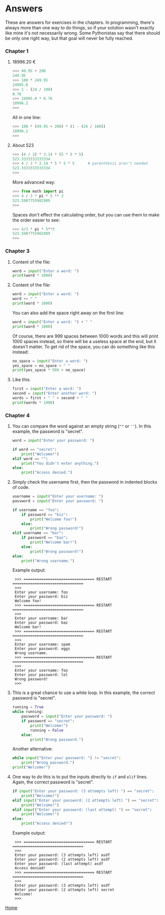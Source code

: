 # Answers

These are answers for exercises in the chapters. In programming, there's always more than one way to do things, so if your solution wasn't exactly like mine it's not necessarily wrong. Some Pythonistas say that there should be only one right way, but that goal will never be fully reached.

### Chapter 1

1. 18996.20 €

    ```py
    >>> 49.95 + 200
    249.95
    >>> 100 * 249.95
    24995.0
    >>> 1 - (24 / 100)
    0.76
    >>> 24995.0 * 0.76
    18996.2
    >>>
    ```

    All in one line:

    ```py
    >>> 100 * (49.95 + 200) * (1 - (24 / 100))
    18996.2
    >>>
    ```

2. About 523

    ```py
    >>> (4 / 3) * 3.14 * (5 * 5 * 5)
    523.3333333333334
    >>> 4 / 3 * 3.14 * 5 * 5 * 5      # parenthesis aren't needed
    523.3333333333334
    >>>
    ```

    More advanced way:

    ```py
    >>> from math import pi
    >>> 4 / 3 * pi * 5 ** 3
    523.5987755982989
    >>>
    ```

    Spaces don't effect the calculating order, but you can use them to make the order easier to see:

    ```py
    >>> 4/3 * pi * 5**3
    523.5987755982989
    >>>
    ```

### Chapter 3

1. Content of the file:

    ```py
    word = input("Enter a word: ")
    print(word * 1000)
    ```

2. Content of the file:

    ```py
    word = input("Enter a word: ")
    word += " "
    print(word * 1000)
    ```

    You can also add the space right away on the first line:

    ```py
    word = input("Enter a word: ") + " "
    print(word * 1000)
    ```

    Of course, there are 999 spaces between 1000 words and this will print 1000 spaces instead, so there will be a useless space at the end, but it doesn't matter. To get rid of the space, you can do something like this instead:

    ```py
    no_space = input("Enter a word: ")
    yes_space = no_space + " "
    print(yes_space * 999 + no_space)
    ```

3. Like this:

    ```py
    first = input("Enter a word: ")
    second = input("Enter another word: ")
    words = first + " " + second + " "
    print(words * 1000)
    ```

### Chapter 4

1. You can compare the word against an empty string (`""` or `''`). In this example, the password is "secret".

    ```py
    word = input("Enter your password: ")

    if word == "secret":
        print("Welcome!")
    elif word == "":
        print("You didn't enter anything.")
    else:
        print("Access denied.")
    ```

2. Simply check the username first, then the password in indented blocks of code.

    ```py
    username = input("Enter your username: ")
    password = input("Enter your password: ")

    if username == "foo":
        if password == "biz":
            print("Welcome foo!")
        else:
            print("Wrong password!")
    elif username == "bar":
        if password == "baz":
            print("Welcome bar!")
        else:
            print("Wrong password!")
    else:
        print("Wrong username.")
    ```

    Example output:

        >>> ================================ RESTART ================================
        >>>
        Enter your username: foo
        Enter your password: biz
        Welcome foo!
        >>> ================================ RESTART ================================
        >>>
        Enter your username: bar
        Enter your password: baz
        Welcome bar!
        >>> ================================ RESTART ================================
        >>>
        Enter your username: spam
        Enter your password: eggs
        Wrong username.
        >>> ================================ RESTART ================================
        >>>
        Enter your username: foo
        Enter your password: lol
        Wrong password!
        >>>

3. This is a great chance to use a while loop. In this example, the correct password is "secret".

    ```py
    running = True
    while running:
        password = input("Enter your password: ")
        if password == "secret":
            print("Welcome!")
            running = False
        else:
            print("Wrong password.")
    ```

    Another alternative:

    ```py
    while input("Enter your password: ") != "secret":
        print("Wrong password.")
    print("Welcome!")
    ```

4. One way to do this is to put the inputs directly to `if` and `elif` lines. Again, the correct password is "secret".

    ```py
    if input("Enter your password: (3 attempts left) ") == "secret":
        print("Welcome!")
    elif input("Enter your password: (2 attempts left) ") == "secret":
        print("Welcome!")
    elif input("Enter your password: (last attempt) ") == "secret":
        print("Welcome!")
    else:
        print("Access denied!")
    ```

    Example output:

        >>> ================================ RESTART ================================
        >>>
        Enter your password: (3 attempts left) asdf
        Enter your password: (2 attempts left) asdf
        Enter your password: (last attempt) asdf
        Access denied!
        >>> ================================ RESTART ================================
        >>>
        Enter your password: (3 attempts left) asdf
        Enter your password: (2 attempts left) secret
        Welcome!
        >>>

[Home](README.md)
